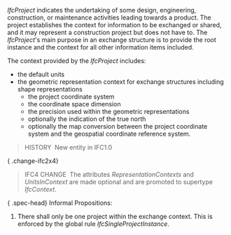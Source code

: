 ﻿_IfcProject_ indicates the undertaking of some design, engineering, construction, or maintenance activities leading towards a product. The project establishes the context for information to be exchanged or shared, and it may represent a construction project but does not have to. The _IfcProject_'s main purpose in an exchange structure is to provide the root instance and the context for all other information items included.

The context provided by the _IfcProject_ includes:

* the default units
* the geometric representation context for exchange structures including shape representations 
    * the project coordinate system
    * the coordinate space dimension
    * the precision used within the geometric representations
    * optionally the indication of the true north
    * optionally the map conversion between the project coordinate system and the geospatial coordinate reference system. 

> HISTORY&nbsp; New entity in IFC1.0

{ .change-ifc2x4}
> IFC4 CHANGE&nbsp; The attributes _RepresentationContexts_ and _UnitsInContext_ are made optional and are promoted to supertype _IfcContext_.

{ .spec-head}
Informal Propositions:

1. There shall only be one project within the exchange context. This is enforced by the global rule _IfcSingleProjectInstance_.